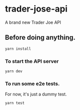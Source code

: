 # trader-jose-api

A brand new Trader Joe API

## Before doing anything.

```bash
yarn install
```

### To start the API server

```bash
yarn dev
```

### To run some e2e tests.

For now, it's just a dummy test.

```bash
yarn test
```
